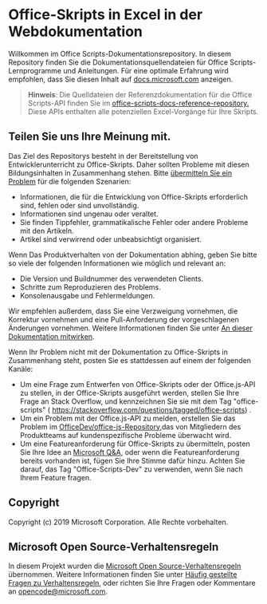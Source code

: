 # <a name="office-scripts-in-excel-on-the-web-documentation"></a>Office-Skripts in Excel in der Webdokumentation

Willkommen im Office Scripts-Dokumentationsrepository. In diesem Repository finden Sie die Dokumentationsquellendateien für Office Scripts-Lernprogramme und Anleitungen. Für eine optimale Erfahrung wird empfohlen, dass Sie diesen Inhalt auf [docs.microsoft.com](https://docs.microsoft.com/office/dev/scripts) anzeigen.

> **Hinweis**: Die Quelldateien der Referenzdokumentation für die Office Scripts-API finden Sie im [office-scripts-docs-reference-repository.](https://github.com/OfficeDev/office-scripts-docs-reference) Diese APIs enthalten alle potenziellen Excel-Vorgänge für Ihre Skripts.

## <a name="give-us-your-feedback"></a>Teilen Sie uns Ihre Meinung mit.

Das Ziel des Repositorys besteht in der Bereitstellung von Entwicklerunterricht zu Office-Skripts. Daher sollten Probleme mit diesen Bildungsinhalten in Zusammenhang stehen. Bitte [übermitteln Sie ein Problem](https://github.com/OfficeDev/office-scripts-docs/issues) für die folgenden Szenarien:

- Informationen, die für die Entwicklung von Office-Skripts erforderlich sind, fehlen oder sind unvollständig.
- Informationen sind ungenau oder veraltet.
- Sie finden Tippfehler, grammatikalische Fehler oder andere Probleme mit den Artikeln.
- Artikel sind verwirrend oder unbeabsichtigt organisiert.

Wenn Das Produktverhalten von der Dokumentation abhing, geben Sie bitte so viele der folgenden Informationen wie möglich und relevant an:

- Die Version und Buildnummer des verwendeten Clients.
- Schritte zum Reproduzieren des Problems.
- Konsolenausgabe und Fehlermeldungen.

Wir empfehlen außerdem, dass Sie eine Verzweigung vornehmen, die Korrektur vornehmen und eine Pull-Anforderung der vorgeschlagenen Änderungen vornehmen. Weitere Informationen finden Sie unter [An dieser Dokumentation mitwirken](Contributing.md).

Wenn Ihr Problem nicht mit der Dokumentation zu Office-Skripts in Zusammenhang steht, posten Sie es stattdessen auf einem der folgenden Kanäle:

- Um eine Frage zum Entwerfen von Office-Skripts oder der Office.js-API zu stellen, in der Office-Skripts ausgeführt werden, stellen Sie Ihre Frage an Stack Overflow, und kennzeichnen Sie sie mit dem Tag "office-scripts" ( https://stackoverflow.com/questions/tagged/office-scripts) .
- Um ein Problem mit der Office.js-API zu melden, erstellen Sie das Problem im [OfficeDev/office-js-Repository,](https://github.com/OfficeDev/office-js)das von Mitgliedern des Produktteams auf kundenspezifische Probleme überwacht wird.
- Um eine Featureanforderung für Office-Skripts zu übermitteln, posten Sie Ihre Idee an [Microsoft Q&A](https://docs.microsoft.com/answers/products/m365), oder wenn die Featureanforderung bereits vorhanden ist, fügen Sie Ihre Stimme dafür hinzu. Achten Sie darauf, das Tag "Office-Scripts-Dev" zu verwenden, wenn Sie nach Ihrem Feature fragen.

## <a name="copyright"></a>Copyright

Copyright (c) 2019 Microsoft Corporation. Alle Rechte vorbehalten.

## <a name="microsoft-open-source-code-of-conduct"></a>Microsoft Open Source-Verhaltensregeln

In diesem Projekt wurden die [Microsoft Open Source-Verhaltensregeln](https://opensource.microsoft.com/codeofconduct/) übernommen. Weitere Informationen finden Sie unter [Häufig gestellte Fragen zu Verhaltensregeln](https://opensource.microsoft.com/codeofconduct/faq/), oder richten Sie Ihre Fragen oder Kommentare an [opencode@microsoft.com](mailto:opencode@microsoft.com).
